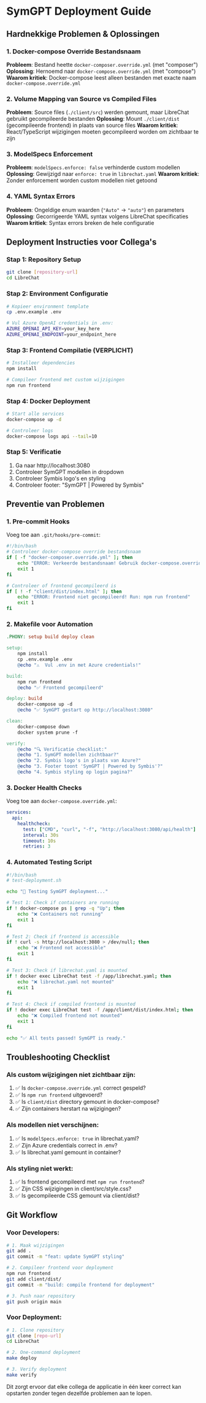# SymGPT Deployment Guide

## Hardnekkige Problemen & Oplossingen

### 1. **Docker-compose Override Bestandsnaam**
**Probleem**: Bestand heette `docker-composer.override.yml` (met "composer")
**Oplossing**: Hernoemd naar `docker-compose.override.yml` (met "compose")
**Waarom kritiek**: Docker-compose leest alleen bestanden met exacte naam `docker-compose.override.yml`

### 2. **Volume Mapping van Source vs Compiled Files**
**Probleem**: Source files (`./client/src`) werden gemount, maar LibreChat gebruikt gecompileerde bestanden
**Oplossing**: Mount `./client/dist` (gecompileerde frontend) in plaats van source files
**Waarom kritiek**: React/TypeScript wijzigingen moeten gecompileerd worden om zichtbaar te zijn

### 3. **ModelSpecs Enforcement**
**Probleem**: `modelSpecs.enforce: false` verhinderde custom modellen
**Oplossing**: Gewijzigd naar `enforce: true` in `librechat.yaml`
**Waarom kritiek**: Zonder enforcement worden custom modellen niet getoond

### 4. **YAML Syntax Errors**
**Probleem**: Ongeldige enum waarden (`"Auto"` → `"auto"`) en parameters
**Oplossing**: Gecorrigeerde YAML syntax volgens LibreChat specificaties
**Waarom kritiek**: Syntax errors breken de hele configuratie

## Deployment Instructies voor Collega's

### **Stap 1: Repository Setup**
```bash
git clone [repository-url]
cd LibreChat
```

### **Stap 2: Environment Configuratie**
```bash
# Kopieer environment template
cp .env.example .env

# Vul Azure OpenAI credentials in .env:
AZURE_OPENAI_API_KEY=your_key_here
AZURE_OPENAI_ENDPOINT=your_endpoint_here
```

### **Stap 3: Frontend Compilatie (VERPLICHT)**
```bash
# Installeer dependencies
npm install

# Compileer frontend met custom wijzigingen
npm run frontend
```

### **Stap 4: Docker Deployment**
```bash
# Start alle services
docker-compose up -d

# Controleer logs
docker-compose logs api --tail=10
```

### **Stap 5: Verificatie**
1. Ga naar http://localhost:3080
2. Controleer SymGPT modellen in dropdown
3. Controleer Symbis logo's en styling
4. Controleer footer: "SymGPT | Powered by Symbis"

## Preventie van Problemen

### **1. Pre-commit Hooks**
Voeg toe aan `.git/hooks/pre-commit`:
```bash
#!/bin/bash
# Controleer docker-compose override bestandsnaam
if [ -f "docker-composer.override.yml" ]; then
    echo "ERROR: Verkeerde bestandsnaam! Gebruik docker-compose.override.yml"
    exit 1
fi

# Controleer of frontend gecompileerd is
if [ ! -f "client/dist/index.html" ]; then
    echo "ERROR: Frontend niet gecompileerd! Run: npm run frontend"
    exit 1
fi
```

### **2. Makefile voor Automation**
```makefile
.PHONY: setup build deploy clean

setup:
	npm install
	cp .env.example .env
	@echo "⚠️  Vul .env in met Azure credentials!"

build:
	npm run frontend
	@echo "✅ Frontend gecompileerd"

deploy: build
	docker-compose up -d
	@echo "✅ SymGPT gestart op http://localhost:3080"

clean:
	docker-compose down
	docker system prune -f

verify:
	@echo "🔍 Verificatie checklist:"
	@echo "1. SymGPT modellen zichtbaar?"
	@echo "2. Symbis logo's in plaats van Azure?"
	@echo "3. Footer toont 'SymGPT | Powered by Symbis'?"
	@echo "4. Symbis styling op login pagina?"
```

### **3. Docker Health Checks**
Voeg toe aan `docker-compose.override.yml`:
```yaml
services:
  api:
    healthcheck:
      test: ["CMD", "curl", "-f", "http://localhost:3080/api/health"]
      interval: 30s
      timeout: 10s
      retries: 3
```

### **4. Automated Testing Script**
```bash
#!/bin/bash
# test-deployment.sh

echo "🧪 Testing SymGPT deployment..."

# Test 1: Check if containers are running
if ! docker-compose ps | grep -q "Up"; then
    echo "❌ Containers not running"
    exit 1
fi

# Test 2: Check if frontend is accessible
if ! curl -s http://localhost:3080 > /dev/null; then
    echo "❌ Frontend not accessible"
    exit 1
fi

# Test 3: Check if librechat.yaml is mounted
if ! docker exec LibreChat test -f /app/librechat.yaml; then
    echo "❌ librechat.yaml not mounted"
    exit 1
fi

# Test 4: Check if compiled frontend is mounted
if ! docker exec LibreChat test -f /app/client/dist/index.html; then
    echo "❌ Compiled frontend not mounted"
    exit 1
fi

echo "✅ All tests passed! SymGPT is ready."
```

## Troubleshooting Checklist

### **Als custom wijzigingen niet zichtbaar zijn:**
1. ✅ Is `docker-compose.override.yml` correct gespeld?
2. ✅ Is `npm run frontend` uitgevoerd?
3. ✅ Is `client/dist` directory gemount in docker-compose?
4. ✅ Zijn containers herstart na wijzigingen?

### **Als modellen niet verschijnen:**
1. ✅ Is `modelSpecs.enforce: true` in librechat.yaml?
2. ✅ Zijn Azure credentials correct in .env?
3. ✅ Is librechat.yaml gemount in container?

### **Als styling niet werkt:**
1. ✅ Is frontend gecompileerd met `npm run frontend`?
2. ✅ Zijn CSS wijzigingen in client/src/style.css?
3. ✅ Is gecompileerde CSS gemount via client/dist?

## Git Workflow

### **Voor Developers:**
```bash
# 1. Maak wijzigingen
git add .
git commit -m "feat: update SymGPT styling"

# 2. Compileer frontend voor deployment
npm run frontend
git add client/dist/
git commit -m "build: compile frontend for deployment"

# 3. Push naar repository
git push origin main
```

### **Voor Deployment:**
```bash
# 1. Clone repository
git clone [repo-url]
cd LibreChat

# 2. One-command deployment
make deploy

# 3. Verify deployment
make verify
```

Dit zorgt ervoor dat elke collega de applicatie in één keer correct kan opstarten zonder tegen dezelfde problemen aan te lopen.